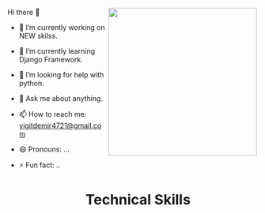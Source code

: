 

Hi there 👋
<img width='300px' align='right' src='https://www.interviewbit.com/blog/wp-content/uploads/2021/06/What-is-Full-Stack-Developer.png' >

- 🔭 I’m currently working on NEW skilss.
- 🌱 I’m currently learning Django Framework. 
- 🤔 I’m looking for help with python.
- 💬 Ask me about anything.
- 📫 How to reach me: yigitdemir4721@gmail.com
- 😄 Pronouns: ...
- ⚡ Fun fact: ..


  <h1 align='center'>Technical Skills</h1>
  

